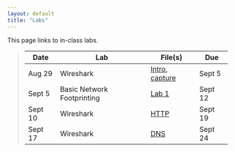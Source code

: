 ```yaml
---
layout: default
title: "Labs"
---
```


This page links to in-class labs.

>  Date   | Lab | File(s) | Due | 
> ------- | --- | ------- | ----|
> Aug 29  | Wireshark | [Intro](Wireshark_Intro_v7.0.pdf), [capture](wireshark-intro.pcapng) |  Sept 5 |
> Sept 5  | Basic Network Footprinting | [Lab 1](lab01.html) | Sept 12 |
> Sept 10  | Wireshark | [HTTP](Wireshark_HTTP_v7.0.pdf) | Sept 19 |
> Sept 17 | Wireshark | [DNS](Wireshark_DNS_v7.0.pdf) | Sept 24 |
<!--
> Sept 19 | Wireshark | [UDP](Wireshark_UDP_v7.0.pdf) | Oct 3 |
> Sepr 26 | Wireshark | [TCP](Wireshark_TCP_v7.0.pdf) | Oct 3 |
-->
